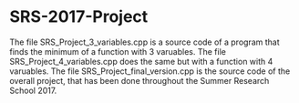 # SRS-2017-Project
The file SRS_Project_3_variables.cpp is a source code of a program that finds the minimum of a function with 3 varuables.
The file SRS_Project_4_variables.cpp does the same but with a function with 4 varuables.
The file SRS_Project_final_version.cpp is the source code of the overall project, that has been done throughout the Summer Research School 2017.
